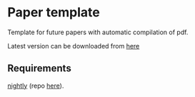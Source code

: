 # Paper template

Template for future papers with automatic compilation of pdf.

Latest version can be downloaded from [here](  https://nightly.link/RoxGamba/paper-template/workflows/blank/master/paper.pdf.zip  )

## Requirements
[nightly](nightly.link/) (repo [here](https://github.com/oprypin/nightly.link)).
